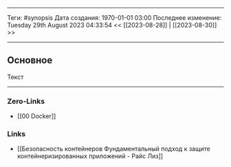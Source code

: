 ___
Теги: #synopsis 
Дата создания: 1970-01-01 03:00 
Последнее изменение: Tuesday 29th August 2023 04:33:54
<< [[2023-08-28]] | [[2023-08-30]] >> 
___
## Основное

Текст

___
### Zero-Links
- [[00 Docker]]

### Links
- [[Безопасность контейнеров Фундаментальный подход к защите контейнеризированных приложений - Райс Лиз]]
